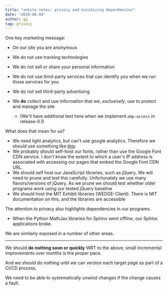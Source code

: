 ```yaml
---
title: "ankita notes: privacy and minimizing dependencies"
date: "2020-06-04"
author: gg
tag: privacy
---
```


One key marketing message:

- On our site you are anonymous

- We do not use tracking technologies
- We do not sell or share your personal information
- We do not use third-party services that can identify you when we run those services for you
- We do not sell third-party advertising
- We **do** collect and use information that we, *exclusively*, use to protect and manage the site
  - (We'll have additional text here when we implement `amp-access` in release-0.1)

What does that mean for us?

- We need light analytics, but can't use google analytics. Therefore we should use something like [this](https://missiveapp.com/blog/privacy-first-analytics):
- We probably should self-host our fonts, rather than use the Google Font CDN service. I don't know the extent to which a user's IP address is associated with accessing our pages that embed the Google Font CDN URL.
- We should self host our JavaScript libraries, such as jQuery. We will need to prune and test this carefully. Unfortunately we use many flavors/versions of jQuery. As we prune we should test whether older programs work using our tested jQuery baseline
- We should host the MIT Exhibit libraries (WEDGE-Client). There is MIT documentation on this, and the libraries are accessible

The attention to privacy also highlights dependencies in our programs.

- When the Python MathJax libraries for Sphinx went offline, our Sphinx applications broke.

We are similarly exposed in a number of other areas.

---

We should **do nothing soon or quickly** WRT to the above; small incremental improvements over months is the proper pace.

And we should do nothing until we can version each target page as part of a CI/CD process.

We need to be able to systematically unwind changes if the change causes a fault.


